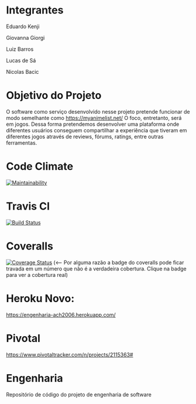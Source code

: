 # Integrantes
Eduardo Kenji

Giovanna Giorgi

Luiz Barros

Lucas de Sá

Nicolas Bacic 

# Objetivo do Projeto
O software como serviço desenvolvido nesse projeto pretende funcionar de modo semelhante como https://myanimelist.net/ 
O foco, entretanto, será em jogos. Dessa forma pretendemos desenvolver uma plataforma onde diferentes usuários conseguem compartilhar a experiência que tiveram em diferentes jogos através de reviews, fórums, ratings, entre outras ferramentas. 

# Code Climate
[![Maintainability](https://api.codeclimate.com/v1/badges/22239edcac6c3a1a2232/maintainability)](https://codeclimate.com/github/NickBacic/Engenharia/maintainability)

# Travis CI
[![Build Status](https://travis-ci.org/NickBacic/Engenharia.svg?branch=master)](https://travis-ci.org/NickBacic/Engenharia)

# Coveralls
[![Coverage Status](https://coveralls.io/repos/github/NickBacic/Engenharia/badge.svg?branch=master)](https://coveralls.io/github/NickBacic/Engenharia?branch=master) (<-- Por alguma razão a badge do coveralls pode ficar travada em um número que não é a verdadeira cobertura. Clique na badge para ver a cobertura real)

# Heroku Novo:
https://engenharia-ach2006.herokuapp.com/

# Pivotal
https://www.pivotaltracker.com/n/projects/2115363#

# Engenharia
Repositório de código do projeto de engenharia de software
